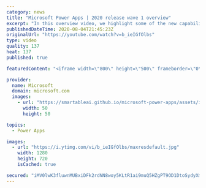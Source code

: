 ```yaml
---
category: news
title: "Microsoft Power Apps | 2020 release wave 1 overview"
excerpt: "In this overview video, we highlight some of the new capabilities included in the latest update to Microsoft Power Apps.      Here are the capabilities covered:     UI enhancements       • Save is always visible       • Chart formatting  Grid user experience enhancements       • Conditional search  "
publishedDateTime: 2020-08-04T21:45:23Z
originalUrl: "https://youtube.com/watch?v=b_ieIGfOlbs"
type: video
quality: 137
heat: 137
published: true

featuredContent: "<iframe width=\"800\" height=\"500\" frameborder=\"0\" src=\"https://www.youtube.com/embed/b_ieIGfOlbs\" allow=\"accelerometer; autoplay; encrypted-media; gyroscope; picture-in-picture\" allowfullscreen></iframe>"

provider:
  name: Microsoft
  domain: microsoft.com
  images:
    - url: "https://smartableai.github.io/microsoft-power-apps/assets/images/organizations/microsoft.com-50x50.jpg"
      width: 50
      height: 50

topics:
  - Power Apps

images:
  - url: "https://i.ytimg.com/vi/b_ieIGfOlbs/maxresdefault.jpg"
    width: 1280
    height: 720
    isCached: true

secured: "iMV0lwK3fluwnMUBxiDFk2rdNN8woy5KLtR1ai9muQ5HZgPT9OD1DtoSydyXmCrneuS98eWx7G0VAi1+YHgw1omLB5A0ndVBEVBjT3ICFnfAIM1IEbLy9EhgLuaSXD/e602InJRltFh/En6gRjI/2DQAK0Eyy/c4K3zRWE8+/7sR2CSGdv3jR5lh9F0a6Imb+tITQxOyvYEB9M7V6XadbxuX4lrt9QNGj2t74zhU2CYIyM5IzmXkpGA3CxDHOl5oIffIPtAwgQ5kiM7Udik9jQ41KlEEJAiYCUrFTsY26z3c/+qvF/MvzIjlkbdxi/vMqmLFCFP/D5mzxX/W5sZbypjliWbpCxJRBhDm4G2400fPiC3jb6SWeQ7M9hR5XG6kqZTRBGFieJPZj0XSGpKvBgu91pqvyJiUQf5zsvvq9rzBvE3gLUdmj3NpxYTmcL+k;U3/ddSbwZxjdXy3wNL/IBg=="
---
```


